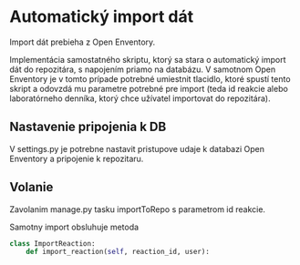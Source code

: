 # Automatický import dát
Import dát prebieha z Open Enventory.

Implementácia samostatného skriptu, ktorý sa stara o automatický
import dát do repozitára, s napojením priamo na databázu. V samotnom
Open Enventory je v tomto prípade potrebné umiestnit tlacidlo, ktoré
spustí tento skript a odovzdá mu parametre potrebné pre import (teda
id reakcie alebo laboratórneho denníka, ktorý chce užívatel importovat
do repozitára).

## Nastavenie pripojenia k DB
V settings.py je potrebne nastavit pristupove udaje k databazi Open Enventory a pripojenie k repozitaru.

## Volanie
Zavolanim manage.py tasku importToRepo s parametrom id reakcie.

Samotny import obsluhuje metoda
```python
class ImportReaction:
    def import_reaction(self, reaction_id, user):
```